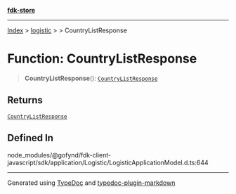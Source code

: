 [**fdk-store**](../../../README.md)
***

[Index](../../../API.md) > [logistic](../../README.md) > [<internal>](../README.md) > CountryListResponse

# Function: CountryListResponse

> **CountryListResponse**(): [`CountryListResponse`](../type-aliases/type-alias.CountryListResponse.md)

## Returns

[`CountryListResponse`](../type-aliases/type-alias.CountryListResponse.md)

## Defined In

node\_modules/@gofynd/fdk-client-javascript/sdk/application/Logistic/LogisticApplicationModel.d.ts:644

***
Generated using [TypeDoc](https://typedoc.org/) and [typedoc-plugin-markdown](https://www.npmjs.com/package/typedoc-plugin-markdown)
